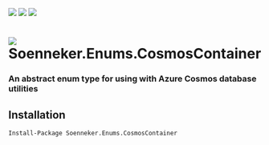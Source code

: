 [![](https://img.shields.io/nuget/v/Soenneker.Enums.CosmosContainer.svg?style=for-the-badge)](https://www.nuget.org/packages/Soenneker.Enums.CosmosContainer/)
[![](https://img.shields.io/github/actions/workflow/status/soenneker/soenneker.enums.cosmoscontainer/publish.yml?style=for-the-badge)](https://github.com/soenneker/soenneker.enums.cosmoscontainer/actions/workflows/publish.yml)
[![](https://img.shields.io/nuget/dt/Soenneker.Enums.CosmosContainer.svg?style=for-the-badge)](https://www.nuget.org/packages/Soenneker.Enums.CosmosContainer/)

# ![](https://user-images.githubusercontent.com/4441470/224455560-91ed3ee7-f510-4041-a8d2-3fc093025112.png) Soenneker.Enums.CosmosContainer
### An abstract enum type for using with Azure Cosmos database utilities

## Installation

```
Install-Package Soenneker.Enums.CosmosContainer
```
